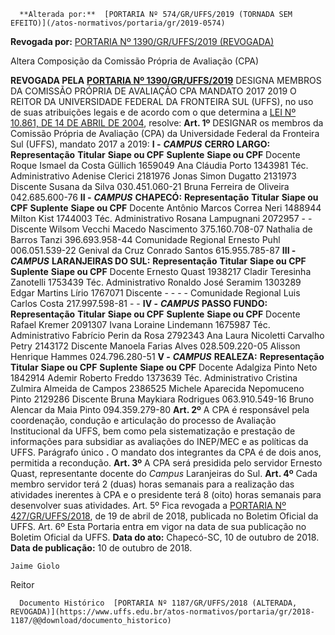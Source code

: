       **Alterada por:**  [PORTARIA Nº 574/GR/UFFS/2019 (TORNADA SEM EFEITO)](/atos-normativos/portaria/gr/2019-0574) 

 **Revogada por:**  [PORTARIA Nº 1390/GR/UFFS/2019 (REVOGADA)](/atos-normativos/portaria/gr/2019-1390) 

   Altera Composição da Comissão Própria de Avaliação (CPA)  

 **REVOGADA PELA**  **[PORTARIA Nº 1390/GR/UFFS/2019](https://www.uffs.edu.br/../2019-1390)**   DESIGNA MEMBROS DA COMISSÃO PRÓPRIA DE AVALIAÇÃO CPA MANDATO 2017 2019 O REITOR DA UNIVERSIDADE FEDERAL DA FRONTEIRA SUL (UFFS), no uso de suas atribuições legais e de acordo com o que determina a [LEI Nº 10.861, DE 14 DE ABRIL DE 2004](http://www.planalto.gov.br/ccivil_03/_ato2004-2006/2004/lei/l10.861.htm), resolve: **Art. 1º**  DESIGNAR os membros da Comissão Própria de Avaliação (CPA) da Universidade Federal da Fronteira Sul (UFFS), mandato 2017 a 2019: **I -**   ***CAMPUS***  **CERRO LARGO:**     **Representação**    **Titular**    **Siape ou CPF**    **Suplente**    **Siape ou CPF**      Docente   Roque Ismael da Costa Güllich   1659049   Ana Cláudia Porto   1343981     Téc. Administrativo   Adenise Clerici   2181976   Jonas Simon Dugatto   2131973     Discente   Susana da Silva   030.451.060-21   Bruna Ferreira de Oliveira   042.685.600-76       **II -**   ***CAMPUS***  **CHAPECÓ:**     **Representação**    **Titular**    **Siape ou CPF**    **Suplente**    **Siape ou CPF**      Docente   Antônio Marcos Correa Neri   1488944   Milton Kist   1744003     Téc. Administrativo   Rosana Lampugnani   2072957   -   -     Discente   Wilsom Vecchi Macedo Nascimento   375.160.708-07   Nathalia de Barros Tanzi   396.693.958-44     Comunidade Regional   Ernesto Puhl   006.051.539-22   Genival da Cruz Conrado Santos   615.955.785-87       **III -**   ***CAMPUS***  **LARANJEIRAS DO SUL:**     **Representação**    **Titular**    **Siape ou CPF**    **Suplente**    **Siape ou CPF**      Docente   Ernesto Quast   1938217   Cladir Teresinha Zanotelli   1753439     Téc. Administrativo   Ronaldo José Seramim   1303289   Edgar Martins Lírio   1767071     Discente   -   -   -   -     Comunidade Regional   Luis Carlos Costa   217.997.598-81   -   -       **IV -**   ***CAMPUS***  **PASSO FUNDO:**     **Representação**    **Titular**    **Siape ou CPF**    **Suplente**    **Siape ou CPF**      Docente   Rafael Kremer   2091307   Ivana Loraine Lindemann   1675987     Téc. Administrativo   Fabrício Perin da Rosa   2792343   Ana Laura Nicoletti Carvalho Petry   2143172     Discente   Manoela Farias Alves   028.509.220-05   Alisson Henrique Hammes   024.796.280-51       **V -**   ***CAMPUS***  **REALEZA:**     **Representação**    **Titular**    **Siape ou CPF**    **Suplente**    **Siape ou CPF**      Docente   Adalgiza Pinto Neto   1842914   Ademir Roberto Freddo   1373639     Téc. Administrativo   Cristina Zulmira Almeida de Campos   2386525   Michele Aparecida Nepomuceno Pinto   2129286     Discente   Bruna Maykiara Rodrigues   063.910.549-16   Bruno Alencar da Maia Pinto   094.359.279-80         **Art. 2º**  A CPA é responsável pela coordenação, condução e articulação do processo de Avaliação Institucional da UFFS, bem como pela sistematização e prestação de informações para subsidiar as avaliações do INEP/MEC e as políticas da UFFS. Parágrafo único **.**  O mandato dos integrantes da CPA é de dois anos, permitida a recondução. **Art. 3º**  A CPA será presidida pelo servidor Ernesto Quast, representante docente do *Campus*  Laranjeiras do Sul. **Art. 4º**  Cada membro servidor terá 2 (duas) horas semanais para a realização das atividades inerentes à CPA e o presidente terá 8 (oito) horas semanais para desenvolver suas atividades. Art. 5º Fica revogada a [PORTARIA Nº 427/GR/UFFS/2018](https://www.uffs.edu.br/atos-normativos/portaria/gr/2018-0427), de 19 de abril de 2018, publicada no Boletim Oficial da UFFS. Art. 6º Esta Portaria entra em vigor na data de sua publicação no Boletim Oficial da UFFS.        **Data do ato:** Chapecó-SC, 10 de outubro de 2018.   
 **Data de publicação:**  10 de outubro de 2018. 

    Jaime Giolo   
 Reitor 

      Documento Histórico  [PORTARIA Nº 1187/GR/UFFS/2018 (ALTERADA, REVOGADA)](https://www.uffs.edu.br/atos-normativos/portaria/gr/2018-1187/@@download/documento_historico)     
      